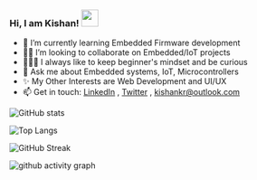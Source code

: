 ### Hi, I am Kishan! <img src="https://raw.githubusercontent.com/MartinHeinz/MartinHeinz/master/wave.gif" width="30px">
 - 🤖 I’m currently learning Embedded Firmware development
 - 🤝🏻 I’m looking to collaborate on Embedded/IoT projects
 - 👨🏻‍🚀 I always like to keep beginner's mindset and be curious
 - 💬 Ask me about Embedded systems, IoT, Microcontrollers
 - ✨ My Other Interests are Web Development and UI/UX
 - 📫 Get in touch: [LinkedIn](https://www.linkedin.com/in/kishankrs/) , [Twitter](https://twitter.com/kishankrs_) , <kishankr@outlook.com>

![GitHub stats](https://github-readme-stats.vercel.app/api?username=kishankrs&count_private=true&show_icons=true&theme=highcontrast)


![Top Langs](https://github-readme-stats.vercel.app/api/top-langs/?username=kishankrs&layout=compact&theme=highcontrast)


![GitHub Streak](https://github-readme-streak-stats.herokuapp.com/?user=kishankrs&theme=highcontrast)


![github activity graph](https://activity-graph.herokuapp.com/graph?username=kishankrs&theme=react-dark)

<!--
**kishankrs/kishankrs** is a ✨ _special_ ✨ repository because its `README.md` (this file) appears on your GitHub profile.
--!>
